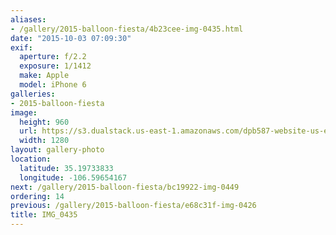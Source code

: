 ```yaml
---
aliases:
- /gallery/2015-balloon-fiesta/4b23cee-img-0435.html
date: "2015-10-03 07:09:30"
exif:
  aperture: f/2.2
  exposure: 1/1412
  make: Apple
  model: iPhone 6
galleries:
- 2015-balloon-fiesta
image:
  height: 960
  url: https://s3.dualstack.us-east-1.amazonaws.com/dpb587-website-us-east-1/asset/gallery/2015-balloon-fiesta/4b23cee-img-0435~1280.jpg
  width: 1280
layout: gallery-photo
location:
  latitude: 35.19733833
  longitude: -106.59654167
next: /gallery/2015-balloon-fiesta/bc19922-img-0449
ordering: 14
previous: /gallery/2015-balloon-fiesta/e68c31f-img-0426
title: IMG_0435
---
```

